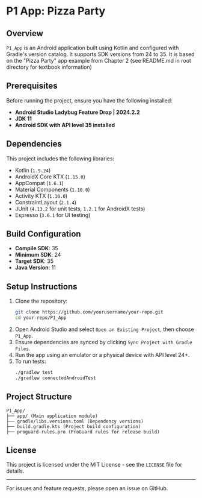 # P1 App: Pizza Party

## Overview
`P1_App` is an Android application built using Kotlin and configured with Gradle's version catalog. It supports SDK versions from 24 to 35. It is based on the "Pizza Party" app example from Chapter 2 (see README.md in root directory for textbook information)

## Prerequisites
Before running the project, ensure you have the following installed:
- **Android Studio Ladybug Feature Drop | 2024.2.2**
- **JDK 11**
- **Android SDK with API level 35 installed**

## Dependencies
This project includes the following libraries:
- Kotlin (`1.9.24`)
- AndroidX Core KTX (`1.15.0`)
- AppCompat (`1.6.1`)
- Material Components (`1.10.0`)
- Activity KTX (`1.10.0`)
- ConstraintLayout (`2.1.4`)
- JUnit (`4.13.2` for unit tests, `1.2.1` for AndroidX tests)
- Espresso (`3.6.1` for UI testing)

## Build Configuration
- **Compile SDK**: 35
- **Minimum SDK**: 24
- **Target SDK**: 35
- **Java Version**: 11

## Setup Instructions
1. Clone the repository:
   ```sh
   git clone https://github.com/yourusername/your-repo.git
   cd your-repo/P1_App
   ```
2. Open Android Studio and select `Open an Existing Project`, then choose `P1_App`.
3. Ensure dependencies are synced by clicking `Sync Project with Gradle Files`.
4. Run the app using an emulator or a physical device with API level 24+.
5. To run tests:
   ```sh
   ./gradlew test
   ./gradlew connectedAndroidTest
   ```

## Project Structure
```
P1_App/
├── app/ (Main application module)
├── gradle/libs.versions.toml (Dependency versions)
├── build.gradle.kts (Project build configuration)
├── proguard-rules.pro (ProGuard rules for release build)
```

## License
This project is licensed under the MIT License - see the `LICENSE` file for details.

---
For issues and feature requests, please open an issue on GitHub.


